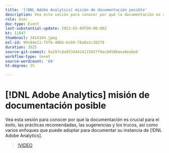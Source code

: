 ```yaml
---
title: '[!DNL Adobe Analytics] misión de documentación posible'
description: Vea esta sesión para conocer por qué la documentación es crucial para el éxito, las prácticas recomendadas, sugerencias y trucos, así como varios enfoques que puede seguir para documentar su instancia de  [!DNL Adobe Analytics] . Junio de 2022
role: User
doc-type: Event
last-substantial-update: 2023-02-09T00:00:00Z
kt: 11847
thumbnail: 3414194.jpeg
exl-id: 90c84e11-75fb-40bb-bcb0-78a0a1c20279
duration: 3525
source-git-commit: 9a297cda953d4414131657f9ac84580aea0eabeb
workflow-type: tm+mt
source-wordcount: '60'
ht-degree: 3%

---
```


# [!DNL Adobe Analytics] misión de documentación posible

Vea esta sesión para conocer por qué la documentación es crucial para el éxito, las prácticas recomendadas, las sugerencias y los trucos, así como varios enfoques que puede adoptar para documentar su instancia de [!DNL Adobe Analytics].

>[!VIDEO](https://video.tv.adobe.com/v/3414194/?quality=12&learn=on)
